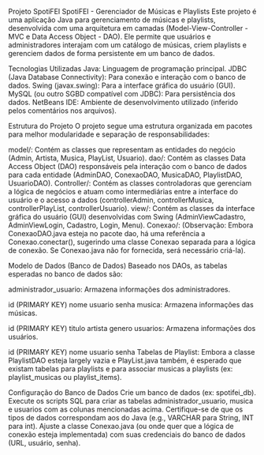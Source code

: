 Projeto SpotiFEI
SpotiFEI - Gerenciador de Músicas e Playlists
Este projeto é uma aplicação Java para gerenciamento de músicas e playlists, desenvolvida com uma arquitetura em camadas (Model-View-Controller - MVC e Data Access Object - DAO). Ele permite que usuários e administradores interajam com um catálogo de músicas, criem playlists e gerenciem dados de forma persistente em um banco de dados.

 Tecnologias Utilizadas
Java: Linguagem de programação principal.
JDBC (Java Database Connectivity): Para conexão e interação com o banco de dados.
Swing (javax.swing): Para a interface gráfica do usuário (GUI).
MySQL (ou outro SGBD compatível com JDBC): Para persistência dos dados.
NetBeans IDE: Ambiente de desenvolvimento utilizado (inferido pelos comentários nos arquivos).

 Estrutura do Projeto
O projeto segue uma estrutura organizada em pacotes para melhor modularidade e separação de responsabilidades:

model/: Contém as classes que representam as entidades do negócio (Admin, Artista, Musica, PlayList, Usuario).
dao/: Contém as classes Data Access Object (DAO) responsáveis pela interação com o banco de dados para cada entidade (AdminDAO, ConexaoDAO, MusicaDAO, PlaylistDAO, UsuarioDAO).
Controller/: Contém as classes controladoras que gerenciam a lógica de negócios e atuam como intermediárias entre a interface do usuário e o acesso a dados (controllerAdmin, controllerMusica, controllerPlayList, controllerUsuario).
view/: Contém as classes da interface gráfica do usuário (GUI) desenvolvidas com Swing (AdminViewCadastro, AdminViewLogin, Cadastro, Login, Menu).
Conexao/: (Observação: Embora ConexaoDAO.java esteja no pacote dao, há uma referência a Conexao.conectar(), sugerindo uma classe Conexao separada para a lógica de conexão. Se Conexao.java não for fornecida, será necessário criá-la).

 Modelo de Dados (Banco de Dados)
Baseado nos DAOs, as tabelas esperadas no banco de dados são:

administrador_usuario: Armazena informações dos administradores.

id (PRIMARY KEY)
nome
usuario
senha
musica: Armazena informações das músicas.

id (PRIMARY KEY)
titulo
artista
genero
usuarios: Armazena informações dos usuários.

id (PRIMARY KEY)
nome
usuario
senha
Tabelas de Playlist: Embora a classe PlaylistDAO esteja largely vazia e PlayList.java também, é esperado que existam tabelas para playlists e para associar musicas a playlists (ex: playlist_musicas ou playlist_items).

Configuração do Banco de Dados
Crie um banco de dados (ex: spotifei_db).
Execute os scripts SQL para criar as tabelas administrador_usuario, musica e usuarios com as colunas mencionadas acima. Certifique-se de que os tipos de dados correspondam aos do Java (e.g., VARCHAR para String, INT para int).
Ajuste a classe Conexao.java (ou onde quer que a lógica de conexão esteja implementada) com suas credenciais do banco de dados (URL, usuário, senha).
